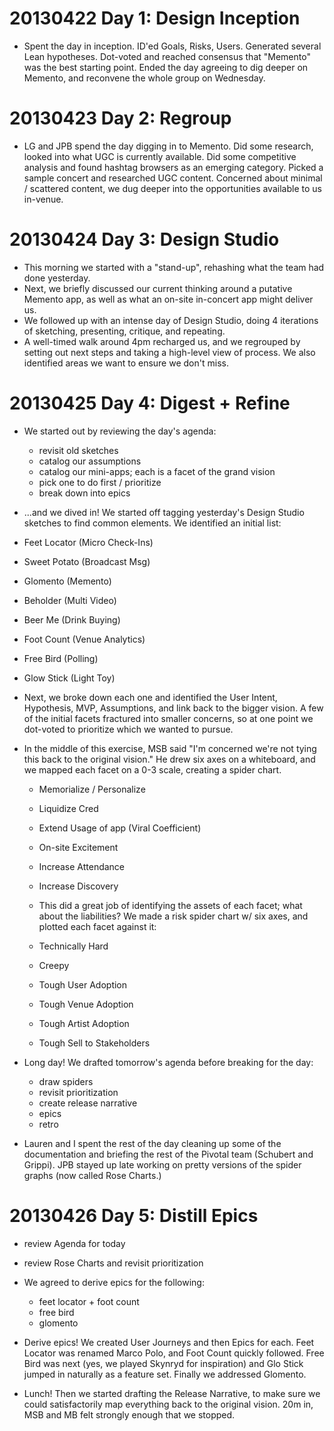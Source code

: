 # 20130422 Day 1: Design Inception
- Spent the day in inception. ID'ed Goals, Risks, Users. Generated
several Lean hypotheses. Dot-voted and reached consensus that
"Memento" was the best starting point. Ended the day agreeing to dig
deeper on Memento, and reconvene the whole group on Wednesday.

# 20130423 Day 2: Regroup

- LG and JPB spend the day digging in to Memento. Did some research,
looked into what UGC is currently available. Did some competitive
analysis and found hashtag browsers as an emerging category. Picked a
sample concert and researched UGC content. Concerned about minimal /
scattered content, we dug deeper into the opportunities available to
us in-venue.

# 20130424 Day 3: Design Studio
- This morning we started with a "stand-up", rehashing what the team
had done yesterday.
- Next, we briefly discussed our current thinking around a putative
Memento app, as well as what an on-site in-concert app might deliver
us.
- We followed up with an intense day of Design Studio, doing 4
iterations of sketching, presenting, critique, and repeating.
- A well-timed walk around 4pm recharged us, and we regrouped by
setting out next steps and taking a high-level view of process. We
also identified areas we want to ensure we don't miss.

# 20130425 Day 4: Digest + Refine

- We started out by reviewing the day's agenda:

  - revisit old sketches
  - catalog our assumptions
  - catalog our mini-apps; each is a facet of the grand vision
  - pick one to do first / prioritize
  - break down into epics

- ...and we dived in! We started off tagging yesterday's Design Studio
sketches to find common elements. We identified an initial list:

- Feet Locator (Micro Check-Ins)
- Sweet Potato (Broadcast Msg)
- Glomento (Memento)
- Beholder (Multi Video)
- Beer Me (Drink Buying)
- Foot Count (Venue Analytics)
- Free Bird (Polling)
- Glow Stick (Light Toy)

- Next, we broke down each one and identified the User Intent,
Hypothesis, MVP, Assumptions, and link back to the bigger vision. A
few of the initial facets fractured into smaller concerns, so at one
point we dot-voted to prioritize which we wanted to pursue.

- In the middle of this exercise, MSB said "I'm concerned we're not
tying this back to the original vision." He drew six axes on a
whiteboard, and we mapped each facet on a 0-3 scale, creating a spider
chart.

  - Memorialize / Personalize
  - Liquidize Cred
  - Extend Usage of app (Viral Coefficient)
  - On-site Excitement
  - Increase Attendance
  - Increase Discovery
  - This did a great job of identifying the assets of each facet; what
about the liabilities? We made a risk spider chart w/ six axes, and
plotted each facet against it:

  - Technically Hard
  - Creepy
  - Tough User Adoption
  - Tough Venue Adoption
  - Tough Artist Adoption
  - Tough Sell to Stakeholders

- Long day! We drafted tomorrow's agenda before breaking for the day:

  - draw spiders
  - revisit prioritization
  - create release narrative
  - epics
  - retro

- Lauren and I spent the rest of the day cleaning up some of the
documentation and briefing the rest of the Pivotal team (Schubert and
Grippi). JPB stayed up late working on pretty versions of the spider
graphs (now called Rose Charts.)


# 20130426 Day 5: Distill Epics

- review Agenda for today
- review Rose Charts and revisit prioritization
- We agreed to derive epics for the following:

  - feet locator + foot count
  - free bird
  - glomento

- Derive epics! We created User Journeys and then Epics for each. Feet
Locator was renamed Marco Polo, and Foot Count quickly followed. Free
Bird was next (yes, we played Skynryd for inspiration) and Glo Stick
jumped in naturally as a feature set. Finally we addressed Glomento.

- Lunch! Then we started drafting the Release Narrative, to make sure
we could satisfactorily map everything back to the original vision.
20m in, MSB and MB felt strongly enough that we stopped.
